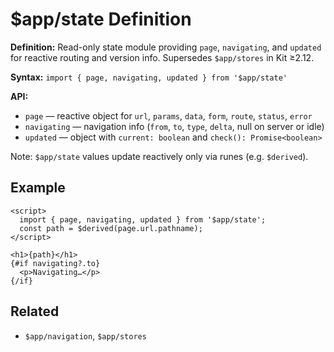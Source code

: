 # $app/state Definition

**Definition:** Read-only state module providing `page`, `navigating`,
and `updated` for reactive routing and version info. Supersedes
`$app/stores` in Kit ≥2.12.

**Syntax:** `import { page, navigating, updated } from '$app/state'`

**API:**

- `page` — reactive object for `url`, `params`, `data`, `form`,
  `route`, `status`, `error`
- `navigating` — navigation info (`from`, `to`, `type`, `delta`, null
  on server or idle)
- `updated` — object with `current: boolean` and
  `check(): Promise<boolean>`

Note: `$app/state` values update reactively only via runes (e.g.
`$derived`).

## Example

```svelte
<script>
  import { page, navigating, updated } from '$app/state';
  const path = $derived(page.url.pathname);
</script>

<h1>{path}</h1>
{#if navigating?.to}
  <p>Navigating…</p>
{/if}
```

## Related

- `$app/navigation`, `$app/stores`
